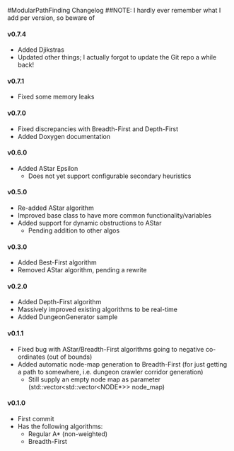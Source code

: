 #ModularPathFinding Changelog
##NOTE: I hardly ever remember what I add per version, so beware of 

#### v0.7.4
- Added Djikstras 
- Updated other things; I actually forgot to update the Git repo a while back!

#### v0.7.1
- Fixed some memory leaks

#### v0.7.0
- Fixed discrepancies with Breadth-First and Depth-First
- Added Doxygen documentation

#### v0.6.0
- Added AStar Epsilon
	+ Does not yet support configurable secondary heuristics

#### v0.5.0
- Re-added AStar algorithm
- Improved base class to have more common functionality/variables
- Added support for dynamic obstructions to AStar
	+ Pending addition to other algos

#### v0.3.0
- Added Best-First algorithm
- Removed AStar algorithm, pending a rewrite

#### v0.2.0
- Added Depth-First algorithm
- Massively improved existing algorithms to be real-time
- Added DungeonGenerator sample

#### v0.1.1
- Fixed bug with AStar/Breadth-First algorithms going to negative co-ordinates (out of bounds)
- Added automatic node-map generation to Breadth-First (for just getting a path to somewhere, i.e. dungeon crawler corridor generation)
	+ Still supply an empty node map as parameter (std::vector<std::vector<NODE*>> node_map)

#### v0.1.0
- First commit
- Has the following algorithms:
	+ Regular A* (non-weighted)
	+ Breadth-First